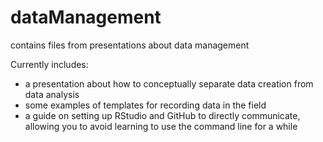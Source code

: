 # dataManagement
contains files from presentations about data management

Currently includes:
- a presentation about how to conceptually separate data creation from data analysis
- some examples of templates for recording data in the field
- a guide on setting up RStudio and GitHub to directly communicate, allowing you to avoid learning to use the command line for a while
